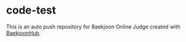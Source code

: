 # code-test
This is an auto push repository for Baekjoon Online Judge created with [BaekjoonHub](https://github.com/BaekjoonHub/BaekjoonHub).

